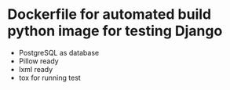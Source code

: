 # Dockerfile for automated build python image for testing Django

- PostgreSQL as database
- Pillow ready
- lxml ready
- tox for running test
